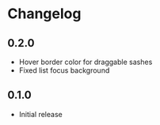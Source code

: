 # Changelog

## 0.2.0

- Hover border color for draggable sashes
- Fixed list focus background

## 0.1.0

- Initial release
